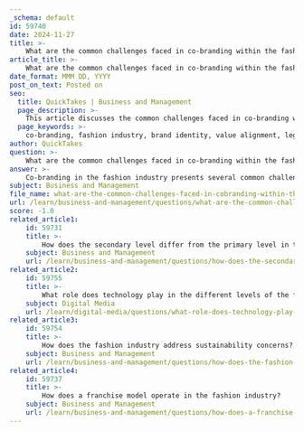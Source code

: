 ```yaml
---
_schema: default
id: 59740
date: 2024-11-27
title: >-
    What are the common challenges faced in co-branding within the fashion industry?
article_title: >-
    What are the common challenges faced in co-branding within the fashion industry?
date_format: MMM DD, YYYY
post_on_text: Posted on
seo:
  title: QuickTakes | Business and Management
  page_description: >-
    This article discusses the common challenges faced in co-branding within the fashion industry, including brand identity confusion, value alignment, legal issues, consumer perception, market competition, and operational challenges.
  page_keywords: >-
    co-branding, fashion industry, brand identity, value alignment, legal issues, consumer perception, market competition, operational challenges
author: QuickTakes
question: >-
    What are the common challenges faced in co-branding within the fashion industry?
answer: >-
    Co-branding in the fashion industry presents several common challenges that brands must navigate to ensure successful partnerships. Here are some of the key issues:\n\n1. **Brand Identity Confusion**: One of the primary challenges is the potential weakening of individual brand identities. When two brands collaborate, there is a risk that the distinctiveness of each brand may become diluted, especially if the partner brands are too similar or too different in their positioning and values.\n\n2. **Value Alignment**: For a co-branding partnership to resonate with consumers, the collaborating brands must share similar values and beliefs. If there is a mismatch, it can lead to customer frustration and a negative perception of the partnership. This misalignment can undermine the credibility of both brands involved.\n\n3. **Legal and Contractual Issues**: Co-branding can introduce complex legal considerations, including contracts, trademarks, copyrights, and liabilities. Brands must ensure that all legal aspects are clearly defined and agreed upon to avoid disputes that could arise during or after the collaboration.\n\n4. **Consumer Perception**: While co-branding can enhance visibility and market penetration, it can also lead to mixed consumer evaluations. The success of a co-branding initiative often hinges on how consumers perceive the collaboration, which can be influenced by their previous experiences with each brand.\n\n5. **Market Competition**: The competitive landscape in the fashion industry is intense, and brands are constantly seeking innovative ways to stand out. Co-branding can be a double-edged sword; while it can boost awareness and sales, it can also lead to increased scrutiny and competition from other brands attempting similar strategies.\n\n6. **Operational Challenges**: Collaborating brands may face operational difficulties, such as coordinating marketing strategies, aligning production processes, and managing supply chains. These logistical challenges can complicate the execution of co-branded products and campaigns.\n\nIn summary, while co-branding offers significant opportunities for growth and innovation in the fashion industry, brands must carefully consider these challenges to create successful and sustainable partnerships.
subject: Business and Management
file_name: what-are-the-common-challenges-faced-in-cobranding-within-the-fashion-industry.md
url: /learn/business-and-management/questions/what-are-the-common-challenges-faced-in-cobranding-within-the-fashion-industry
score: -1.0
related_article1:
    id: 59731
    title: >-
        How does the secondary level differ from the primary level in the fashion industry?
    subject: Business and Management
    url: /learn/business-and-management/questions/how-does-the-secondary-level-differ-from-the-primary-level-in-the-fashion-industry
related_article2:
    id: 59755
    title: >-
        What role does technology play in the different levels of the fashion industry?
    subject: Digital Media
    url: /learn/digital-media/questions/what-role-does-technology-play-in-the-different-levels-of-the-fashion-industry
related_article3:
    id: 59754
    title: >-
        How does the fashion industry address sustainability concerns?
    subject: Business and Management
    url: /learn/business-and-management/questions/how-does-the-fashion-industry-address-sustainability-concerns
related_article4:
    id: 59737
    title: >-
        How does a franchise model operate in the fashion industry?
    subject: Business and Management
    url: /learn/business-and-management/questions/how-does-a-franchise-model-operate-in-the-fashion-industry
---
```


&nbsp;